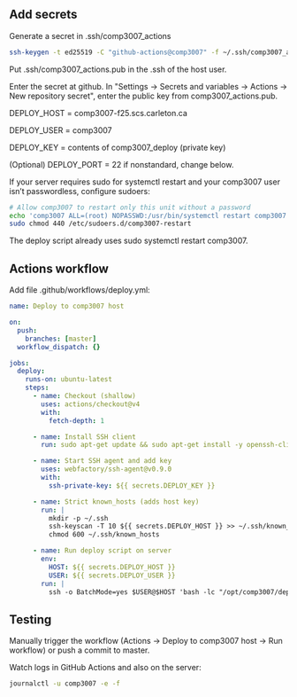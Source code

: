 ## Add secrets

Generate a secret in .ssh/comp3007_actions

```bash
ssh-keygen -t ed25519 -C "github-actions@comp3007" -f ~/.ssh/comp3007_actions
```

Put .ssh/comp3007_actions.pub in the .ssh of the host user.

Enter the secret at github. In "Settings → Secrets and variables → Actions → New repository secret", enter the public key from comp3007_actions.pub.

DEPLOY_HOST = comp3007-f25.scs.carleton.ca

DEPLOY_USER = comp3007

DEPLOY_KEY = contents of comp3007_deploy (private key)

(Optional) DEPLOY_PORT = 22 if nonstandard, change below.

If your server requires sudo for systemctl restart and your comp3007 user isn’t passwordless, configure sudoers:

```bash
# Allow comp3007 to restart only this unit without a password
echo 'comp3007 ALL=(root) NOPASSWD:/usr/bin/systemctl restart comp3007' | sudo tee /etc/sudoers.d/comp3007-restart
sudo chmod 440 /etc/sudoers.d/comp3007-restart
```

The deploy script already uses sudo systemctl restart comp3007.

## Actions workflow

Add file .github/workflows/deploy.yml:

```yml
name: Deploy to comp3007 host

on:
  push:
    branches: [master]
  workflow_dispatch: {}

jobs:
  deploy:
    runs-on: ubuntu-latest
    steps:
      - name: Checkout (shallow)
        uses: actions/checkout@v4
        with:
          fetch-depth: 1

      - name: Install SSH client
        run: sudo apt-get update && sudo apt-get install -y openssh-client

      - name: Start SSH agent and add key
        uses: webfactory/ssh-agent@v0.9.0
        with:
          ssh-private-key: ${{ secrets.DEPLOY_KEY }}

      - name: Strict known_hosts (adds host key)
        run: |
          mkdir -p ~/.ssh
          ssh-keyscan -T 10 ${{ secrets.DEPLOY_HOST }} >> ~/.ssh/known_hosts
          chmod 600 ~/.ssh/known_hosts

      - name: Run deploy script on server
        env:
          HOST: ${{ secrets.DEPLOY_HOST }}
          USER: ${{ secrets.DEPLOY_USER }}
        run: |
          ssh -o BatchMode=yes $USER@$HOST 'bash -lc "/opt/comp3007/deploy.sh"'
```

## Testing

Manually trigger the workflow (Actions → Deploy to comp3007 host → Run workflow) or push a commit to master.

Watch logs in GitHub Actions and also on the server:

```bash
journalctl -u comp3007 -e -f
```
